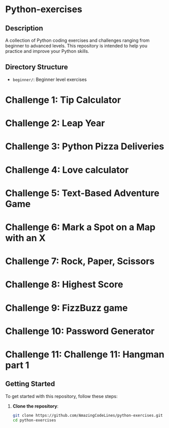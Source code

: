 # Python-exercises

## Description
A collection of Python coding exercises and challenges ranging from beginner to advanced levels. This repository is intended to help you practice and improve your Python skills.

## Directory Structure
- `beginner/`: Beginner level exercises

# Challenge 1: Tip Calculator
# Challenge 2: Leap Year
# Challenge 3: Python Pizza Deliveries
# Challenge 4: Love calculator
# Challenge 5: Text-Based Adventure Game
# Challenge 6: Mark a Spot on a Map with an X
# Challenge 7: Rock, Paper, Scissors
# Challenge 8: Highest Score
# Challenge 9: FizzBuzz game
# Challenge 10: Password Generator
# Challenge 11: Challenge 11: Hangman part 1


## Getting Started
To get started with this repository, follow these steps:

1. **Clone the repository**:
   ```bash
   git clone https://github.com/AmazingCodeLines/python-exercises.git
   cd python-exercises

